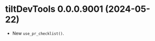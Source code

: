 <!-- NEWS.md is maintained by https://cynkra.github.io/fledge, do not edit -->

# tiltDevTools 0.0.0.9001 (2024-05-22)

* New `use_pr_checklist()`.
